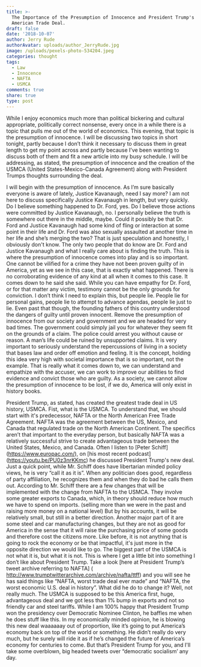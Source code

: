 ```yaml
---
title: >-
  The Importance of the Presumption of Innocence and President Trump's New North
  American Trade Deal.  
draft: false
date: '2018-10-07'
author: Jerry Rude
authorAvatar: uploads/author_JerryRude.jpg
image: /uploads/pexels-photo-534204.jpeg
categories: thought
tags:
  - Law
  - Innocence
  - NAFTA
  - USMCA
comments: true
share: true
type: post
---
```

While I enjoy economics much more than political bickering and cultural appropriate, politically correct nonsense, every once in a while there is a topic that pulls me out of the world of economics. This evening, that topic is the presumption of innocence. I will be discussing two topics in short tonight, partly because I don’t think it necessary to discuss them in great length to get my point across and partly because I’ve been wanting to discuss both of them and fit a new article into my busy schedule. I will be addressing, as stated, the presumption of innocence and the creation of the USMCA (United States-Mexico-Canada Agreement) along with President Trumps thoughts surrounding the deal. 

I will begin with the presumption of innocence. As I’m sure basically everyone is aware of lately, Justice Kavanaugh, need I say more? I am not here to discuss specifically Justice Kavanaugh in length, but very quickly. Do I believe something happened to Dr. Ford, yes. Do I believe those actions were committed by Justice Kavanaugh, no. I personally believe the truth is somewhere out there in the middle, maybe. Could it possibly be that Dr. Ford and Justice Kavanaugh had some kind of fling or interaction at some point in their life and Dr. Ford was also sexually assaulted at another time in her life and she’s merging the two? That is just speculation and honestly, I obviously don't know. The only two people that do know are Dr. Ford and Justice Kavanaugh and what I really care about is finding the truth. This is where the presumption of innocence comes into play and is so important. One cannot be vilified for a crime they have not been proven guilty of in America, yet as we see in this case, that is exactly what happened. There is no corroborating evidence of any kind at all when it comes to this case. It comes down to he said she said. While you can have empathy for Dr. Ford, or for that matter any victim, testimony cannot be the only grounds for conviction. I don’t think I need to explain this, but people lie. People lie for personal gains, people lie to attempt to advance agendas, people lie just to lie. Even past that though, the founding fathers of this country understood the dangers of guilty until proven innocent. Remove the presumption of innocence from our society and government and we are headed for very bad times. The government could simply jail you for whatever they seem fit on the grounds of a claim. The police could arrest you without cause or reason. A man’s life could be ruined by unsupported claims. It is very important to seriously understand the repercussions of living in a society that bases law and order off emotion and feeling. It is the concept, holding this idea very high with societal importance that is so important, not the example. That is really what it comes down to, we can understand and empathize with the accuser, we can work to improve our abilities to find evidence and convict those who are guilty. As a society, we cannot allow the presumption of innocence to be lost, if we do, America will only exist in history books. 

President Trump, as stated, has created the greatest trade deal in US history, USMCA. Fist, what is the USMCA. To understand that, we should start with it's predecessor, NAFTA or the North American Free Trade Agreement. NAFTA was the agreement between the US, Mexico, and Canada that regulated trade on the North American Continent. The specifics aren’t that important to the everyday person, but basically NAFTA was a relatively successful strive to create advantageous trade between the United States, Mexico, and Canada. Often I listen to [Peter Schiff] (https://www.europac.com/), on [his most recent podcast] (https://youtu.be/PU0z3nrKKmc) he discussed President Trump's new deal. Just a quick point, while Mr. Schiff does have libertarian minded policy views, he is very “call it as it is”. When any politician does good, regardless of party affiliation, he recognizes them and when they do bad he calls them out. According to Mr. Schiff there are a few changes that will be implemented with the change from NAFTA to the USMCA.  They involve some greater exports to Canada, which, in theory should reduce how much we have to spend on imports. (selling more than we were in the past and raising more money on a national level) But by his accounts, it will be relatively small, but still in a better direction. Another major part of it are some steel and car manufacturing changes, but they are not as good for America in the sense that it will raise the purchasing price of some goods and therefore cost the citizens more. Like before, it is not anything that is going to rock the economy or be that impactful, it's just more in the opposite direction we would like to go. The biggest part of the USMCA is not what it is, but what it is not. This is where I get a little bit into something I don’t like about President Trump. Take a look [here at President Trump’s tweet archive referring to NAFTA] (  http://www.trumptwitterarchive.com/archive/nafta/ttff) and you will see he has said things like “NAFTA, worst trade deal ever made” and “NAFTA, the worst economic U.S. deal in history”. What did he do to change it? Well, not really much. The USMCA is supposed to be this America first, huge, advantageous deal  and we got less than 1% bump in exports and not so friendly car and steel tariffs. While I am 100% happy that President Trump won the presidency over Democratic Nominee Clinton, he baffles me when he does stuff like this. In my economically minded opinion, he is blowing this new deal waaaaaay out of proportion, like it’s going to put America’s economy back on top of the world or something. He didn’t really do very much, but he surely will ride it as if he’s changed the future of America’s economy for centuries to come. But that’s President Trump for you, and I'll take some overblown, big headed tweets over “democratic socialism’ any day. 
